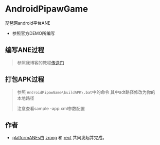 ﻿AndroidPipawGame
================

琵琶网android平台ANE

* 参照官方DEMO所编写

## 编写ANE过程

>  参照我博客的教程[传送门](http://www.shadowkong.com/archives/1090)

## 打包APK过程

>  参照 `AndroidPipawGame\buildAPK\.bat`中的命令 其中adt路径修改为你的本地路径
>
> 注意查看sample -app.xml参数配置

## 作者

* [platformANEs](https://github.com/platformanes)由 [zrong](http://zengrong.net) 和 [rect](http://www.shadowkong.com/) 共同发起并完成。